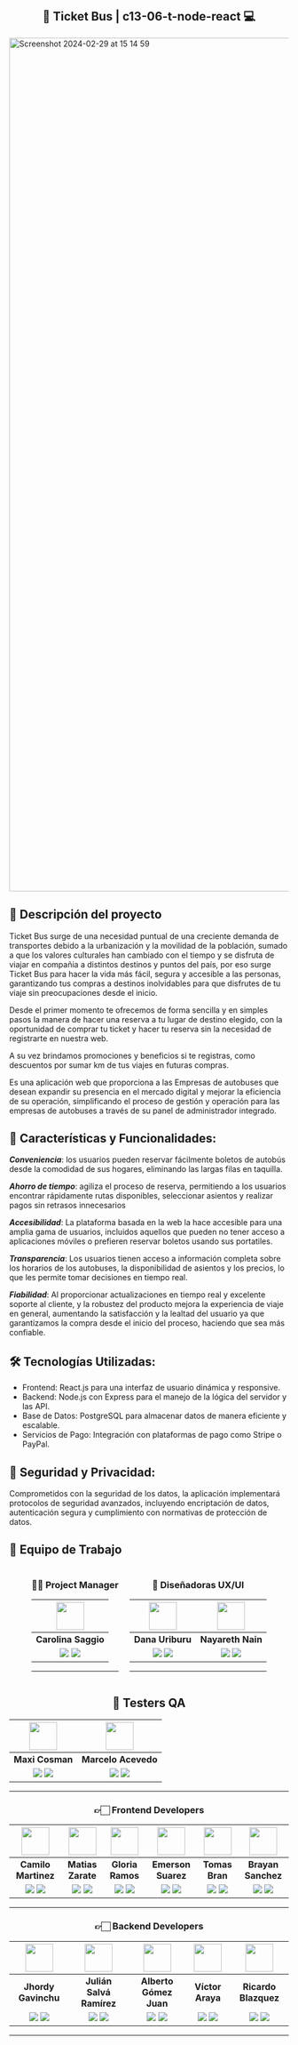 <div align="center">
  <h2>🤖 Ticket Bus |  c13-06-t-node-react 💻</h2>
</div>

<img width="1536" alt="Screenshot 2024-02-29 at 15 14 59" src="https://github.com/No-Country/s13-06-t-node-react/assets/12972468/c3894881-c21f-4c5b-9abf-9d3a24f8b6f3">


## 📕 Descripción del proyecto

Ticket Bus surge de una necesidad puntual de una creciente demanda de transportes debido a la urbanización y la movilidad de la población, sumado a que los valores culturales han cambiado con el tiempo y se disfruta de viajar en compañia a distintos destinos y puntos del país, por eso surge Ticket Bus para hacer la vida más fácil, segura y accesible a las personas, garantizando tus compras a destinos inolvidables para que disfrutes de tu viaje sin preocupaciones desde el inicio.

Desde el primer momento te ofrecemos de forma sencilla y en simples pasos la manera de hacer una reserva a tu lugar de destino elegido, con la oportunidad de comprar tu ticket y hacer tu reserva sin la necesidad de registrarte en nuestra web.

A su vez brindamos promociones y beneficios si te registras, como descuentos por sumar km de tus viajes en futuras compras.

Es una aplicación web que proporciona a las Empresas de autobuses que desean expandir su presencia en el mercado digital y mejorar la eficiencia de su operación, simplificando el proceso de gestión y operación para las empresas de autobuses a través de su panel de administrador integrado.

## 🚀 Características y Funcionalidades:

**_Conveniencia_**: los usuarios pueden reservar fácilmente boletos de autobús desde la comodidad de sus hogares, eliminando las largas filas en taquilla.

**_Ahorro de tiempo_**: agiliza el proceso de reserva, permitiendo a los usuarios encontrar rápidamente rutas disponibles, seleccionar asientos y realizar pagos sin retrasos innecesarios

**_Accesibilidad_**: La plataforma basada en la web la hace accesible para una amplia gama de usuarios, incluidos aquellos que pueden no tener acceso a aplicaciones móviles o prefieren reservar boletos usando sus portatiles.

**_Transparencia_**: Los usuarios tienen acceso a información completa sobre los horarios de los autobuses, la disponibilidad de asientos y los precios, lo que les permite tomar decisiones en tiempo real.

**_Fiabilidad_**: Al proporcionar actualizaciones en tiempo real y excelente soporte al cliente, y la robustez del producto mejora la experiencia de viaje en general, aumentando la satisfacción y la lealtad del usuario ya que garantizamos la compra desde el inicio del proceso, haciendo que sea más confiable.

## 🛠️ Tecnologías Utilizadas:

- Frontend: React.js para una interfaz de usuario dinámica y responsive.
- Backend: Node.js con Express para el manejo de la lógica del servidor y las API.
- Base de Datos: PostgreSQL para almacenar datos de manera eficiente y escalable.
- Servicios de Pago: Integración con plataformas de pago como Stripe o PayPal.

## 🔐 Seguridad y Privacidad:

Comprometidos con la seguridad de los datos, la aplicación implementará protocolos de seguridad avanzados, incluyendo encriptación de datos, autenticación segura y cumplimiento con normativas de protección de datos.

## 👥 Equipo de Trabajo

<div style="display: flex; justify-content: center; gap: 20px">
<div align="center">

### 👩‍💼 Project Manager

|                                                                            <img src="https://media.licdn.com/dms/image/D4D35AQG9891gd4tOEA/profile-framedphoto-shrink_800_800/0/1689650277342?e=1709820000&v=beta&t=UchNRd_gqxfC4LLF6WCqDlekO1AlHU1TcIwF2rQVpwY" width=50>                                                                            |
| :---------------------------------------------------------------------------------------------------------------------------------------------------------------------------------------------------------------------------------------------------------------------------------------------------------------------------------------------------: |
|                                                                                                                                                                  **Carolina Saggio**                                                                                                                                                                  |
| <a href="https://github.com/csaggio74"><img src="https://img.shields.io/badge/github-%23121011.svg?&style=for-the-badge&logo=github&logoColor=white"/></a> <a href="https://www.linkedin.com/in/carolina-saggio-78338923/"><img src="https://img.shields.io/badge/linkedin%20-%230077B5.svg?&style=for-the-badge&logo=linkedin&logoColor=white"/></a> |

<hr/>
</div>
<div align="center">

### 🎨 Diseñadoras UX/UI

|                                                                                                                               <img src="https://avatars.githubusercontent.com/u/150090547?v=4" width=50>                                                                                                                               |                                                                       <img src="https://media.licdn.com/dms/image/C4E03AQEQqaj66Srwqg/profile-displayphoto-shrink_400_400/0/1658777818261?e=1714608000&v=beta&t=jzf5eO6GzfVaHW0CykKnxQEC9LAtURqykCtE3DAUXkg" width=50>                                                                        |
| :------------------------------------------------------------------------------------------------------------------------------------------------------------------------------------------------------------------------------------------------------------------------------------------------------------------------------------: | :-------------------------------------------------------------------------------------------------------------------------------------------------------------------------------------------------------------------------------------------------------------------------------------------------------------------------------------------: |
|                                                                                                                                                            **Dana Uriburu**                                                                                                                                                            |                                                                                                                                                               **Nayareth Nain**                                                                                                                                                               |
| <a href="https://github.com/Dana-U"><img src="https://img.shields.io/badge/github-%23121011.svg?&style=for-the-badge&logo=github&logoColor=white"/></a> <a href="https://www.linkedin.com/in/dana-uriburu/"><img src="https://img.shields.io/badge/linkedin%20-%230077B5.svg?&style=for-the-badge&logo=linkedin&logoColor=white"/></a> | <a href="https://github.com/NayarethNain"><img src="https://img.shields.io/badge/github-%23121011.svg?&style=for-the-badge&logo=github&logoColor=white"/></a> <a href="https://www.linkedin.com/in/nayareth-nain/"><img src="https://img.shields.io/badge/linkedin%20-%230077B5.svg?&style=for-the-badge&logo=linkedin&logoColor=white"/></a> |

<hr/>

</div>
</div>
<div align="center">
  
## 🧪 Testers QA

|                                                                    <img src="https://media.licdn.com/dms/image/D4D03AQHfx3X8USTJlQ/profile-displayphoto-shrink_400_400/0/1697835861952?e=1714608000&v=beta&t=36_3SpAa3PXdVP8Fthw1v9hDF2v-9xdhJKGv4E-ovj0" width=50>                                                                     |                                                                          <img src="https://media.licdn.com/dms/image/D4D35AQHe6dXmLVDX-A/profile-framedphoto-shrink_800_800/0/1700321376922?e=1709823600&v=beta&t=K6Q0C6x2xslozsZ1XDXpQG5gCfVJSNqP3xw-WnL6IPA" width=50>                                                                           |
| :-------------------------------------------------------------------------------------------------------------------------------------------------------------------------------------------------------------------------------------------------------------------------------------------------------------------------------------: | :------------------------------------------------------------------------------------------------------------------------------------------------------------------------------------------------------------------------------------------------------------------------------------------------------------------------------------------------: |
|                                                                                                                                                             **Maxi Cosman**                                                                                                                                                             |                                                                                                                                                                **Marcelo Acevedo**                                                                                                                                                                 |
| <a href="https://github.com/meeex1"><img src="https://img.shields.io/badge/github-%23121011.svg?&style=for-the-badge&logo=github&logoColor=white"/></a> <a href="https://www.linkedin.com/in/maxi-cosman"><img src="https://img.shields.io/badge/linkedin%20-%230077B5.svg?&style=for-the-badge&logo=linkedin&logoColor=white"/></a> | <a href="https://github.com/marcenati"><img src="https://img.shields.io/badge/github-%23121011.svg?&style=for-the-badge&logo=github&logoColor=white"/></a> <a href="https://www.linkedin.com/in/marcelo-juan-acevedo/"><img src="https://img.shields.io/badge/linkedin%20-%230077B5.svg?&style=for-the-badge&logo=linkedin&logoColor=white"/></a> |

<hr/>
</div>

<div align="center">

### 👉🏻 Frontend Developers

|                                                                                                                                   <img src="https://avatars.githubusercontent.com/u/106632070?v=4" width=50>                                                                                                                                   |                                                                         <img src="https://media.licdn.com/dms/image/D4D03AQGbUU1Luza9Rg/profile-displayphoto-shrink_400_400/0/1680198426740?e=1714608000&v=beta&t=4CxY4pBJE2hCbeVfBXbk1brN7-SnjLa_PAJUx45j28k" width=50>                                                                          |                                                                            <img src="https://media.licdn.com/dms/image/D5603AQHEYvW-xlQs6g/profile-displayphoto-shrink_400_400/0/1704817221121?e=1714608000&v=beta&t=TLBnWhFCGw3OQZTeIKm3JOBO_-AryxMpmBwrt7FdL1c" width=50>                                                                            |                                                                                                                                  <img src="https://avatars.githubusercontent.com/u/108478905?v=4" width=50>                                                                                                                                  |                                                                                                                                        <img src="https://avatars.githubusercontent.com/u/116609418?v=4" width=50>                                                                                                                                         |                                                                                                                                         <img src="https://avatars.githubusercontent.com/u/49698030?v=4" width=50>                                                                                                                                          |
| :--------------------------------------------------------------------------------------------------------------------------------------------------------------------------------------------------------------------------------------------------------------------------------------------------------------------------------------------: | :-----------------------------------------------------------------------------------------------------------------------------------------------------------------------------------------------------------------------------------------------------------------------------------------------------------------------------------------------: | :----------------------------------------------------------------------------------------------------------------------------------------------------------------------------------------------------------------------------------------------------------------------------------------------------------------------------------------------------: | :------------------------------------------------------------------------------------------------------------------------------------------------------------------------------------------------------------------------------------------------------------------------------------------------------------------------------------------: | :-------------------------------------------------------------------------------------------------------------------------------------------------------------------------------------------------------------------------------------------------------------------------------------------------------------------------------------------------------: | :--------------------------------------------------------------------------------------------------------------------------------------------------------------------------------------------------------------------------------------------------------------------------------------------------------------------------------------------------------: |
|                                                                                                                                                              **Camilo Martinez**                                                                                                                                                               |                                                                                                                                                                 **Matias Zarate**                                                                                                                                                                 |                                                                                                                                                                    **Gloria Ramos**                                                                                                                                                                    |                                                                                                                                                              **Emerson Suarez**                                                                                                                                                              |                                                                                                                                                                      **Tomas Bran**                                                                                                                                                                       |                                                                                                                                                                     **Brayan Sanchez**                                                                                                                                                                     |
| <a href="https://github.com/CamiloProg"><img src="https://img.shields.io/badge/github-%23121011.svg?&style=for-the-badge&logo=github&logoColor=white"/></a> <a href="https://www.linkedin.com/in/camilomartinez01/"><img src="https://img.shields.io/badge/linkedin%20-%230077B5.svg?&style=for-the-badge&logo=linkedin&logoColor=white"/></a> | <a href="http://github.com/redmor1"><img src="https://img.shields.io/badge/github-%23121011.svg?&style=for-the-badge&logo=github&logoColor=white"/></a> <a href="https://www.linkedin.com/in/matias-zarate-developer/"><img src="https://img.shields.io/badge/linkedin%20-%230077B5.svg?&style=for-the-badge&logo=linkedin&logoColor=white"/></a> | <a href="https://github.com/GloriaRamosM"><img src="https://img.shields.io/badge/github-%23121011.svg?&style=for-the-badge&logo=github&logoColor=white"/></a> <a href="https://www.linkedin.com/in/gloria-ramos-bb22a6140/"><img src="https://img.shields.io/badge/linkedin%20-%230077B5.svg?&style=for-the-badge&logo=linkedin&logoColor=white"/></a> | <a href="https://github.com/Jerick97"><img src="https://img.shields.io/badge/github-%23121011.svg?&style=for-the-badge&logo=github&logoColor=white"/></a> <a href="https://www.linkedin.com/in/emerson-suarez97/"><img src="https://img.shields.io/badge/linkedin%20-%230077B5.svg?&style=for-the-badge&logo=linkedin&logoColor=white"/></a> | <a href="https://github.com/TomasBran"><img src="https://img.shields.io/badge/github-%23121011.svg?&style=for-the-badge&logo=github&logoColor=white"/></a> <a href="https://www.linkedin.com/in/tomas-augusto-bran-70745616a/"><img src="https://img.shields.io/badge/linkedin%20-%230077B5.svg?&style=for-the-badge&logo=linkedin&logoColor=white"/></a> | <a href="https://github.com/BrayanFSanchez"><img src="https://img.shields.io/badge/github-%23121011.svg?&style=for-the-badge&logo=github&logoColor=white"/></a> <a href="https://www.linkedin.com/in/brayan-sanchez-2355b1199/"><img src="https://img.shields.io/badge/linkedin%20-%230077B5.svg?&style=for-the-badge&logo=linkedin&logoColor=white"/></a> |

<hr/>
</div>
<div align="center">

### 👉🏻 Backend Developers

|                                                                    <img src="https://media.licdn.com/dms/image/C5603AQHV3XCPOT4caw/profile-displayphoto-shrink_400_400/0/1631902824946?e=1714608000&v=beta&t=AmdCNaZtPoK0h0qAOHYoFmDOEsqnZVrxCl_-0eGaeXE" width=50>                                                                    |                                                                                                                                 <img src="https://avatars.githubusercontent.com/u/97143743?v=4" width=50>                                                                                                                                 |                                                                                                                               <img src="https://avatars.githubusercontent.com/u/12972468?v=4" width=50>                                                                                                                                |                                                                                                                               <img src="https://avatars.githubusercontent.com/u/35552625?v=4" width=50>                                                                                                                               |                                                                                                                                                  <img src="https://avatars.githubusercontent.com/u/123507801?v=4" width=50>                                                                                                                                                  |
| :------------------------------------------------------------------------------------------------------------------------------------------------------------------------------------------------------------------------------------------------------------------------------------------------------------------------------------: | :---------------------------------------------------------------------------------------------------------------------------------------------------------------------------------------------------------------------------------------------------------------------------------------------------------------------------------------: | :------------------------------------------------------------------------------------------------------------------------------------------------------------------------------------------------------------------------------------------------------------------------------------------------------------------------------------: | :-----------------------------------------------------------------------------------------------------------------------------------------------------------------------------------------------------------------------------------------------------------------------------------------------------------------------------------: | :--------------------------------------------------------------------------------------------------------------------------------------------------------------------------------------------------------------------------------------------------------------------------------------------------------------------------------------------------------------------------: |
|                                                                                                                                                      **Jhordy Gavinchu**                                                                                                                                                       |                                                                                                                                                         **Julián Salvá Ramírez**                                                                                                                                                          |                                                                                                                                                         **Alberto Gómez Juan**                                                                                                                                                         |                                                                                                                                                           **Víctor Araya**                                                                                                                                                            |                                                                                                                                                                             **Ricardo Blazquez**                                                                                                                                                                             |
| <a href="https://github.com/jhordyess"><img src="https://img.shields.io/badge/github-%23121011.svg?&style=for-the-badge&logo=github&logoColor=white"/></a> <a href="https://www.linkedin.com/in/jhordyess/"><img src="https://img.shields.io/badge/linkedin%20-%230077B5.svg?&style=for-the-badge&logo=linkedin&logoColor=white"/></a> | <a href="https://github.com/Jsalvar124"><img src="https://img.shields.io/badge/github-%23121011.svg?&style=for-the-badge&logo=github&logoColor=white"/></a> <a href="https://www.linkedin.com/in/julian-salva"><img src="https://img.shields.io/badge/linkedin%20-%230077B5.svg?&style=for-the-badge&logo=linkedin&logoColor=white"/></a> | <a href="http://github.com/agomezjuan"><img src="https://img.shields.io/badge/github-%23121011.svg?&style=for-the-badge&logo=github&logoColor=white"/></a> <a href="https://www.linkedin.com/in/agomezjuan"><img src="https://img.shields.io/badge/linkedin%20-%230077B5.svg?&style=for-the-badge&logo=linkedin&logoColor=white"/></a> | <a href="https://github.com/varayac"><img src="https://img.shields.io/badge/github-%23121011.svg?&style=for-the-badge&logo=github&logoColor=white"/></a> <a href="http://www.linkedin.com/in/victor-a-dev"><img src="https://img.shields.io/badge/linkedin%20-%230077B5.svg?&style=for-the-badge&logo=linkedin&logoColor=white"/></a> | <a href="https://github.com/RRicardoBlazquez"><img src="https://img.shields.io/badge/github-%23121011.svg?&style=for-the-badge&logo=github&logoColor=white"/></a> <a href="https://www.linkedin.com/in/ricardo-blazquez-desarrollorwebfullstack/"><img src="https://img.shields.io/badge/linkedin%20-%230077B5.svg?&style=for-the-badge&logo=linkedin&logoColor=white"/></a> |

<hr/>
</div>
